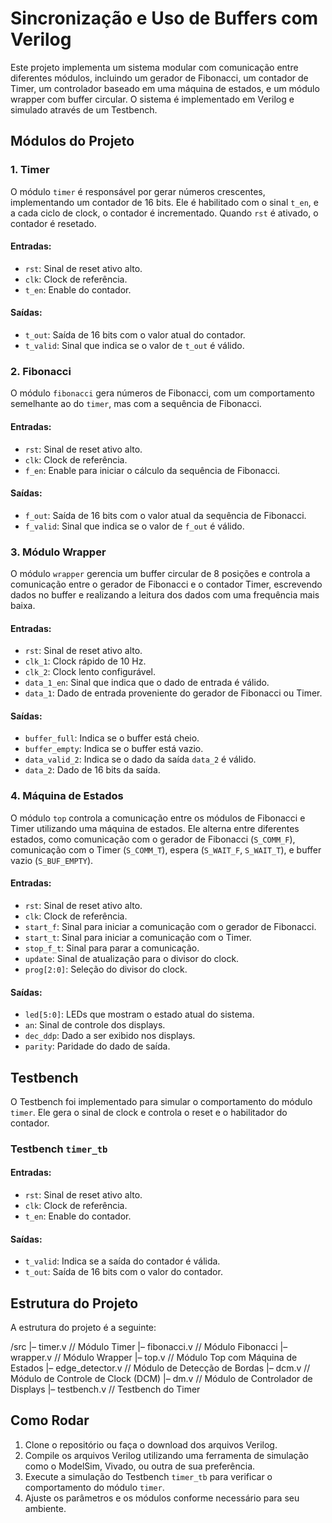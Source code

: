 # Sincronização e Uso de Buffers com Verilog

Este projeto implementa um sistema modular com comunicação entre diferentes módulos, incluindo um gerador de Fibonacci, um contador de Timer, um controlador baseado em uma máquina de estados, e um módulo wrapper com buffer circular. O sistema é implementado em Verilog e simulado através de um Testbench.

## Módulos do Projeto

### 1. **Timer**
O módulo `timer` é responsável por gerar números crescentes, implementando um contador de 16 bits. Ele é habilitado com o sinal `t_en`, e a cada ciclo de clock, o contador é incrementado. Quando `rst` é ativado, o contador é resetado.

#### Entradas:
- `rst`: Sinal de reset ativo alto.
- `clk`: Clock de referência.
- `t_en`: Enable do contador.

#### Saídas:
- `t_out`: Saída de 16 bits com o valor atual do contador.
- `t_valid`: Sinal que indica se o valor de `t_out` é válido.

### 2. **Fibonacci**
O módulo `fibonacci` gera números de Fibonacci, com um comportamento semelhante ao do `timer`, mas com a sequência de Fibonacci.

#### Entradas:
- `rst`: Sinal de reset ativo alto.
- `clk`: Clock de referência.
- `f_en`: Enable para iniciar o cálculo da sequência de Fibonacci.

#### Saídas:
- `f_out`: Saída de 16 bits com o valor atual da sequência de Fibonacci.
- `f_valid`: Sinal que indica se o valor de `f_out` é válido.

### 3. **Módulo Wrapper**
O módulo `wrapper` gerencia um buffer circular de 8 posições e controla a comunicação entre o gerador de Fibonacci e o contador Timer, escrevendo dados no buffer e realizando a leitura dos dados com uma frequência mais baixa.

#### Entradas:
- `rst`: Sinal de reset ativo alto.
- `clk_1`: Clock rápido de 10 Hz.
- `clk_2`: Clock lento configurável.
- `data_1_en`: Sinal que indica que o dado de entrada é válido.
- `data_1`: Dado de entrada proveniente do gerador de Fibonacci ou Timer.

#### Saídas:
- `buffer_full`: Indica se o buffer está cheio.
- `buffer_empty`: Indica se o buffer está vazio.
- `data_valid_2`: Indica se o dado da saída `data_2` é válido.
- `data_2`: Dado de 16 bits da saída.

### 4. **Máquina de Estados**
O módulo `top` controla a comunicação entre os módulos de Fibonacci e Timer utilizando uma máquina de estados. Ele alterna entre diferentes estados, como comunicação com o gerador de Fibonacci (`S_COMM_F`), comunicação com o Timer (`S_COMM_T`), espera (`S_WAIT_F`, `S_WAIT_T`), e buffer vazio (`S_BUF_EMPTY`).

#### Entradas:
- `rst`: Sinal de reset ativo alto.
- `clk`: Clock de referência.
- `start_f`: Sinal para iniciar a comunicação com o gerador de Fibonacci.
- `start_t`: Sinal para iniciar a comunicação com o Timer.
- `stop_f_t`: Sinal para parar a comunicação.
- `update`: Sinal de atualização para o divisor do clock.
- `prog[2:0]`: Seleção do divisor do clock.

#### Saídas:
- `led[5:0]`: LEDs que mostram o estado atual do sistema.
- `an`: Sinal de controle dos displays.
- `dec_ddp`: Dado a ser exibido nos displays.
- `parity`: Paridade do dado de saída.

## Testbench

O Testbench foi implementado para simular o comportamento do módulo `timer`. Ele gera o sinal de clock e controla o reset e o habilitador do contador.

### Testbench `timer_tb`

#### Entradas:
- `rst`: Sinal de reset ativo alto.
- `clk`: Clock de referência.
- `t_en`: Enable do contador.

#### Saídas:
- `t_valid`: Indica se a saída do contador é válida.
- `t_out`: Saída de 16 bits com o valor do contador.

## Estrutura do Projeto

A estrutura do projeto é a seguinte:

/src
|– timer.v         // Módulo Timer
|– fibonacci.v     // Módulo Fibonacci
|– wrapper.v       // Módulo Wrapper
|– top.v           // Módulo Top com Máquina de Estados
|– edge_detector.v // Módulo de Detecção de Bordas
|– dcm.v           // Módulo de Controle de Clock (DCM)
|– dm.v            // Módulo de Controlador de Displays
|– testbench.v     // Testbench do Timer

## Como Rodar

1. Clone o repositório ou faça o download dos arquivos Verilog.
2. Compile os arquivos Verilog utilizando uma ferramenta de simulação como o ModelSim, Vivado, ou outra de sua preferência.
3. Execute a simulação do Testbench `timer_tb` para verificar o comportamento do módulo `timer`.
4. Ajuste os parâmetros e os módulos conforme necessário para seu ambiente.

